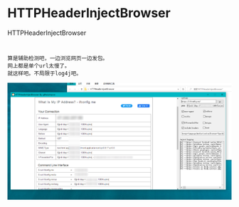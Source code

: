 # HTTPHeaderInjectBrowser
HTTPHeaderInjectBrowser

# 
	算是辅助检测吧，一边浏览网页一边发包。
	网上都是单个url太慢了。
	就这样吧。不局限于log4j吧。

![image](https://github.com/mycve/HTTPHeaderInjectBrowser/blob/main/demo.png?raw=true)